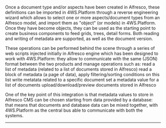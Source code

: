 Once a document type and/or aspects have been created in Alfresco, these definitions can be imported in 4WS.Platform through a reverse engineering wizard which allows to select one or more aspects/document types from an Alfresco model, and import them as "object" (or models) in 4WS.Platform. Once they have become objects, they can be used as the starting point to create business components to feed grids, trees, detail forms.
Both reading and writing of metadata are supported, as well as the document version.

These operations can be performed behind the scene through a series of web scripts injected initially in Alfresco engine which has been designed to work with 4WS.Platform: they allow to communicate with the same (JSON) format between the two products and manage operations such as:
read a list of metadata (related to a list of documents stored in Alfresco)
read a block of metadata (a page of data), apply filtering/sorting conditions on this list
write metatata related to a specific document
set a metadata value for a list of documents
upload/download/preview documents stored in Alfresco

One of the key point of this integration is that metadata values to store in Alfresco CMS can be chosen starting from data provided by a database: that means that documents and database data can be mixed together, with 4WS.Platform as the central bus able to communicate with both the systems.


                

---


